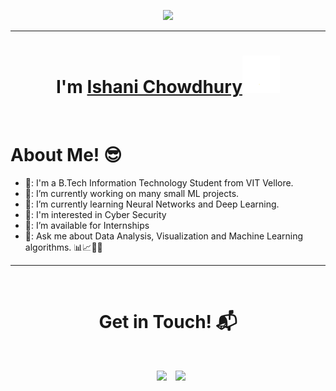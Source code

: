 <p align="center">
    <img src="https://miro.medium.com/max/2048/1*OohqW5DGh9CQS4hLY5FXzA.png" height="230"/>
  </p>
  <hr>
  <h1 align="center">I'm <a href="https://github.com/Aryagm">Ishani Chowdhury<a><img src="https://github.com/Kathryn-Jie/Kathryn-Jie/blob/main/wave.gif" width="60px"/></h1>
  <Br>
  <h1>About Me! 😎</h1>
  
  - 🏫: I'm a B.Tech Information Technology Student from VIT Vellore.
  - 🔭: I’m currently working on many small ML projects.
  - 🌱: I’m currently learning Neural Networks and Deep Learning.
  - 🧠: I'm interested in Cyber Security
  - 🤔: I’m available for Internships
  - 💬: Ask me about Data Analysis, Visualization and Machine Learning algorithms. 📊📈🤖🧠
    
  <hr>
  <Br>
  <h1 align="center">Get in Touch! 📬</h1>
  <Br>
  <p align="center">
  <a style="margin-left: 10px;"  target="_blank" href="https://www.linkedin.com/in/ishani-chowdhury-9a941624a/">
			<img src="https://img.icons8.com/doodle/40/000000/linkedin--v2.png"></a>
        <a style="margin-left: 10px;" target="_blank" href="https://github.com/ishani131">
		<img src="https://img.icons8.com/doodle/40/000000/github--v1.png"></a>
  </p>
    
<!--   <Br>
  <hr>
  <Br>
  <h1 align="center">Skills I have! 🤸‍♂</h1>
  <Br>
    
  |![](https://img.shields.io/badge/Machine%20Learning-brightgreen?style=for-the-badge)|![](https://img.shields.io/badge/ML-Supervized%20Learning-brightgreen?style=for-the-badge)|![](https://img.shields.io/badge/ML-Unsupervized%20Learning-brightgreen?style=for-the-badge)|![](https://img.shields.io/badge/Web%20Scraping-red?style=for-the-badge)|![](https://img.shields.io/badge/Dashboards-red?style=for-the-badge)|
  |---|---|---|---|---|
  |![](https://img.shields.io/badge/Data%20Science-blue?style=for-the-badge)|![](https://img.shields.io/badge/DS-Data%20Cleaning-blue?style=for-the-badge)|![](https://img.shields.io/badge/DS-Data%20Analysis-blue?style=for-the-badge)|![](https://img.shields.io/badge/DS-Data%20Visualization-blue?style=for-the-badge)|![](https://img.shields.io/badge/And%20More!-yellow?style=for-the-badge)|
    
    
  <Br>
  <hr>
  <Br>
  <h1>Tools I use! 🛠️</h1>
  <Br>
   
  |![](https://img.shields.io/badge/Python-FFD43B?style=for-the-badge&logo=python&logoColor=darkgreen)|![](https://img.shields.io/badge/TensorFlow-FF6F00?style=for-the-badge&logo=TensorFlow&logoColor=white)|![](https://img.shields.io/badge/scikit_learn-F7931E?style=for-the-badge&logo=scikit-learn&logoColor=white)|![](https://img.shields.io/badge/Keras-D00000?style=for-the-badge&logo=Keras&logoColor=white)|![](https://img.shields.io/badge/Jupyter-F37626.svg?&style=for-the-badge&logo=Jupyter&logoColor=white)|
  |---|---|---|---|---|
  |![](https://img.shields.io/badge/conda-342B029.svg?&style=for-the-badge&logo=anaconda&logoColor=white)|![](https://img.shields.io/badge/Pandas-2C2D72?style=for-the-badge&logo=pandas&logoColor=white)|![](https://img.shields.io/badge/Numpy-777BB4?style=for-the-badge&logo=numpy&logoColor=white)|![](https://img.shields.io/badge/Plotly-239120?style=for-the-badge&logo=plotly&logoColor=white)|![](https://img.shields.io/badge/And%20More!-yellow?style=for-the-badge)|
    
  
  <Br>
  <hr>
  <Br>
  <h1>Some of my Projects! 🎨</h1>
  <Br>
    
  [![ReadMe Card](https://github-readme-stats.vercel.app/api/pin/?username=Aryagm&repo=California_Housing_Prices)](https://github.com/Aryagm/California_Housing_Prices)
  
  <Br>
  <hr>
  <Br>
  <h1>Certifications! 🏆</h1>
  <Br>
    
  |[![](https://img.shields.io/badge/Introduction%20to%20Python-red?style=for-the-badge)](https://raw.githubusercontent.com/Aryagm/Aryagm/main/Certificates/Introduction%20to%20Python-1.jpg)|[![](https://img.shields.io/badge/Intermediate%20Python-blue?style=for-the-badge)](https://raw.githubusercontent.com/Aryagm/Aryagm/main/Certificates/Intermediate%20Python-1.jpg)|[![](https://img.shields.io/badge/Machine%20Learning%20for%20Everyone-green?style=for-the-badge)](https://raw.githubusercontent.com/Aryagm/Aryagm/main/Certificates/Machine%20Learning%20for%20Everyone-1.jpg)|[![](https://img.shields.io/badge/Data%20Science%20Toolbox%20-I-orange?style=for-the-badge)](https://github.com/Aryagm/Aryagm/blob/main/Certificates/Data%20Science%20Toolbox%20-%20I-1.jpg)|
  |---|---|---|---|
  |[![](https://img.shields.io/badge/Data%20Science%20Toolbox%20-II-orange?style=for-the-badge)](https://github.com/Aryagm/Aryagm/blob/main/Certificates/Data%20Science%20Toolbox%20-%20II-1.jpg)|[![](https://img.shields.io/badge/Statistical%20Thinking%20in%20Python-purple?style=for-the-badge)](https://raw.githubusercontent.com/Aryagm/Aryagm/main/Certificates/Statistical%20Thinking%20in%20Python-1.jpg)|[![](https://img.shields.io/badge/Supervized%20Learning%20with%20Sklearn-red?style=for-the-badge)](https://raw.githubusercontent.com/Aryagm/Aryagm/main/Certificates/Supervized%20Learning%20with%20Scikit-Learn-1.jpg)|[![](https://img.shields.io/badge/More%20on%20the%20Way!-yellow?style=for-the-badge)](https://github.com/Aryagm)|
    
   
  
  <Br>
  <hr>
  <Br>
  <h1>GitHub Stats! 📊</h1>
  <Br>
    
  [![Arya's github stats](https://github-readme-stats.vercel.app/api?username=Aryagm&show_icons=true&theme=merko)](https://github.com/Aryagm/github-readme-stats) [![Top Langs](https://github-readme-stats.vercel.app/api/top-langs/?username=Aryagm&layout=compact&theme=merko)](https://github.com/Aryagm/github-readme-stats)
  
   
  <Br>
  <hr>
  <Br>
  <h1>A Little Joke at the End! 🤣</h1>
  <Br>
    
  <img src="https://ih1.redbubble.net/image.471887531.0381/raf,750x1000,075,t,000000:44f0b734a5.u4.jpg"/>
    
    
    
  <Br>
  <hr>
  <Br>
  <h1>Thank You! 🤵 </h1>
  <Br>
 -->

